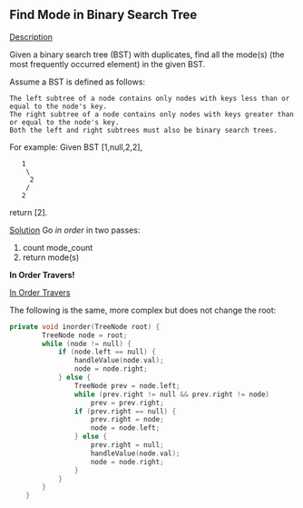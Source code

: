 ## Find Mode in Binary Search Tree

[Description](https://leetcode.com/problems/find-mode-in-binary-search-tree/description/)

Given a binary search tree (BST) with duplicates, find all the mode(s) (the most frequently occurred element) in the given BST.

Assume a BST is defined as follows:

    The left subtree of a node contains only nodes with keys less than or equal to the node's key.
    The right subtree of a node contains only nodes with keys greater than or equal to the node's key.
    Both the left and right subtrees must also be binary search trees.

For example:
Given BST [1,null,2,2],
```
   1
    \
     2
    /
   2
```
return [2]. 

[Solution]()
Go _in order_ in two passes:
1) count mode_count
2) return mode(s)


**In Order Travers!**

[In Order Travers](https://github.com/ehsanclick/leetcode/tree/master/94)

The following is the same, more complex but does not change the root:

```c++
private void inorder(TreeNode root) {
        TreeNode node = root;
        while (node != null) {
            if (node.left == null) {
                handleValue(node.val);
                node = node.right;
            } else {
                TreeNode prev = node.left;
                while (prev.right != null && prev.right != node)
                    prev = prev.right;
                if (prev.right == null) {
                    prev.right = node;
                    node = node.left;
                } else {
                    prev.right = null;
                    handleValue(node.val);
                    node = node.right;
                }
            }
        }
    }
```


